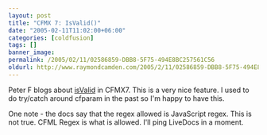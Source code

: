 ```yaml
---
layout: post
title: "CFMX 7: IsValid()"
date: "2005-02-11T11:02:00+06:00"
categories: [coldfusion]
tags: []
banner_image: 
permalink: /2005/02/11/02586859-DBB8-5F75-494E8BC257561C56
oldurl: http://www.raymondcamden.com/2005/2/11/02586859-DBB8-5F75-494E8BC257561C56
---
```


Peter F blogs about <a href="http://www.petefreitag.com/item/224.cfm">isValid</a> in CFMX7. This is a very nice feature. I used to do try/catch around cfparam in the past so I'm happy to have this.

One note - the docs say that the regex allowed is JavaScript regex. This is not true. CFML Regex is what is allowed. I'll ping LiveDocs in a moment.